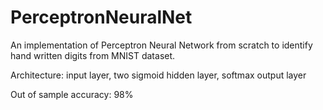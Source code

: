 # PerceptronNeuralNet
An implementation of Perceptron Neural Network from scratch to identify hand written digits from MNIST dataset.

Architecture: input layer, two sigmoid hidden layer, softmax output layer

Out of sample accuracy: 98%
